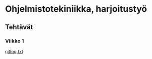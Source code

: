 # Ohjelmistotekiniikka, harjoitustyö
## Tehtävät
### Viikko 1
[gitlog.txt](https://github.com/Nuutti20K/ot-harjoitustyo/blob/master/laskarit/viikko1/gitlog.txt)
